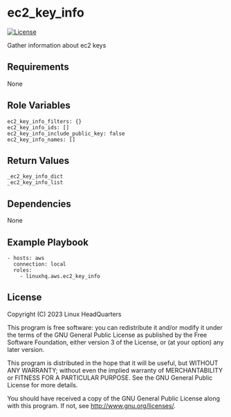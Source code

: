 # ec2\_key\_info

[![License](https://img.shields.io/badge/license-GPLv3-lightgreen)](https://www.gnu.org/licenses/gpl-3.0.en.html#license-text)

Gather information about ec2 keys

## Requirements

None

## Role Variables

    ec2_key_info_filters: {}
    ec2_key_info_ids: []
    ec2_key_info_include_public_key: false
    ec2_key_info_names: []

## Return Values

    _ec2_key_info_dict
    _ec2_key_info_list

## Dependencies

None

## Example Playbook

    - hosts: aws
      connection: local
      roles:
        - linuxhq.aws.ec2_key_info

## License

Copyright (C) 2023 Linux HeadQuarters

This program is free software: you can redistribute it and/or modify
it under the terms of the GNU General Public License as published by
the Free Software Foundation, either version 3 of the License, or
(at your option) any later version.

This program is distributed in the hope that it will be useful,
but WITHOUT ANY WARRANTY; without even the implied warranty of
MERCHANTABILITY or FITNESS FOR A PARTICULAR PURPOSE. See the
GNU General Public License for more details.

You should have received a copy of the GNU General Public License
along with this program. If not, see <http://www.gnu.org/licenses/>.
